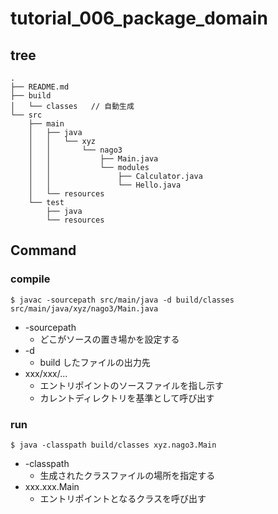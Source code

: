 # tutorial_006_package_domain

## tree

```
.
├── README.md
├── build
│   └── classes   // 自動生成
└── src
    ├── main
    │   ├── java
    │   │   └── xyz
    │   │       └── nago3
    │   │           ├── Main.java
    │   │           └── modules
    │   │               ├── Calculator.java
    │   │               └── Hello.java
    │   └── resources
    └── test
        ├── java
        └── resources
```

## Command

### compile

```
$ javac -sourcepath src/main/java -d build/classes src/main/java/xyz/nago3/Main.java
```

- -sourcepath
  - どこがソースの置き場かを設定する
- -d
  - build したファイルの出力先
- xxx/xxx/...
  - エントリポイントのソースファイルを指し示す
  - カレントディレクトリを基準として呼び出す

### run

```
$ java -classpath build/classes xyz.nago3.Main
```

- -classpath
  - 生成されたクラスファイルの場所を指定する
- xxx.xxx.Main
  - エントリポイントとなるクラスを呼び出す
